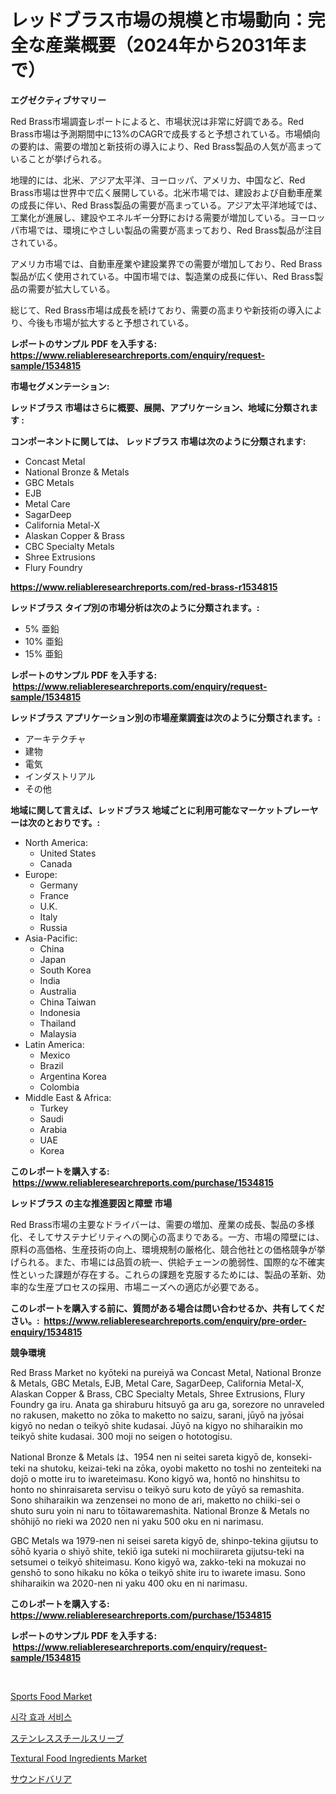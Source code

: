<p><h1>レッドブラス市場の規模と市場動向：完全な産業概要（2024年から2031年まで）</h1></p><p><strong>エグゼクティブサマリー</strong></p>
<p><p>Red Brass市場調査レポートによると、市場状況は非常に好調である。Red Brass市場は予測期間中に13%のCAGRで成長すると予想されている。市場傾向の要約は、需要の増加と新技術の導入により、Red Brass製品の人気が高まっていることが挙げられる。</p><p>地理的には、北米、アジア太平洋、ヨーロッパ、アメリカ、中国など、Red Brass市場は世界中で広く展開している。北米市場では、建設および自動車産業の成長に伴い、Red Brass製品の需要が高まっている。アジア太平洋地域では、工業化が進展し、建設やエネルギー分野における需要が増加している。ヨーロッパ市場では、環境にやさしい製品の需要が高まっており、Red Brass製品が注目されている。</p><p>アメリカ市場では、自動車産業や建設業界での需要が増加しており、Red Brass製品が広く使用されている。中国市場では、製造業の成長に伴い、Red Brass製品の需要が拡大している。</p><p>総じて、Red Brass市場は成長を続けており、需要の高まりや新技術の導入により、今後も市場が拡大すると予想されている。</p></p>
<p><strong>レポートのサンプル PDF を入手する: <a href="https://www.reliableresearchreports.com/enquiry/request-sample/1534815">https://www.reliableresearchreports.com/enquiry/request-sample/1534815</a></strong></p>
<p><strong>市場セグメンテーション:</strong></p>
<p><strong> レッドブラス 市場はさらに概要、展開、アプリケーション、地域に分類されます :</strong></p>
<p><strong>コンポーネントに関しては、 レッドブラス 市場は次のように分類されます: &nbsp;</strong></p>
<p><ul><li>Concast Metal</li><li>National Bronze & Metals</li><li>GBC Metals</li><li>EJB</li><li>Metal Care</li><li>SagarDeep</li><li>California Metal-X</li><li>Alaskan Copper & Brass</li><li>CBC Specialty Metals</li><li>Shree Extrusions</li><li>Flury Foundry</li></ul></p>
<p><strong><a href="https://www.reliableresearchreports.com/red-brass-r1534815">https://www.reliableresearchreports.com/red-brass-r1534815</a></strong></p>
<p><strong> レッドブラス タイプ別の市場分析は次のように分類されます。:</strong></p>
<p><ul><li>5% 亜鉛</li><li>10% 亜鉛</li><li>15% 亜鉛</li></ul></p>
<p><strong>レポートのサンプル PDF を入手する: &nbsp;<a href="https://www.reliableresearchreports.com/enquiry/request-sample/1534815">https://www.reliableresearchreports.com/enquiry/request-sample/1534815</a></strong></p>
<p><strong> レッドブラス アプリケーション別の市場産業調査は次のように分類されます。:</strong></p>
<p><ul><li>アーキテクチャ</li><li>建物</li><li>電気</li><li>インダストリアル</li><li>その他</li></ul></p>
<p><strong>地域に関して言えば、レッドブラス 地域ごとに利用可能なマーケットプレーヤーは次のとおりです。:</strong></p>
<p><ul>
    <li>
        North America:
        <ul>
            <li>United States</li>
            <li>Canada</li>
        </ul>
    </li>
    <li>
        Europe:
        <ul>
            <li>Germany</li>
            <li>France</li>
            <li>U.K.</li>
            <li>Italy</li>
            <li>Russia</li>
        </ul>
    </li>
    <li>
        Asia-Pacific:
        <ul>
            <li>China</li>
            <li>Japan</li>
            <li>South Korea</li>
            <li>India</li>
            <li>Australia</li>
            <li>China Taiwan</li>
            <li>Indonesia</li>
            <li>Thailand</li>
            <li>Malaysia</li>
        </ul>
    </li>
    <li>
        Latin America:
        <ul>
            <li>Mexico</li>
            <li>Brazil</li>
            <li>Argentina Korea</li>
            <li>Colombia</li>
        </ul>
    </li>
    <li>
        Middle East & Africa:
        <ul>
            <li>Turkey</li>
            <li>Saudi</li>
            <li>Arabia</li>
            <li>UAE</li>
            <li>Korea</li>
        </ul>
    </li>
    </ul></p>
<p><strong>このレポートを購入する: &nbsp;<a href="https://www.reliableresearchreports.com/purchase/1534815">https://www.reliableresearchreports.com/purchase/1534815</a></strong></p>
<p><strong>レッドブラス の主な推進要因と障壁 市場</strong></p>
<p><p>Red Brass市場の主要なドライバーは、需要の増加、産業の成長、製品の多様化、そしてサステナビリティへの関心の高まりである。一方、市場の障壁には、原料の高価格、生産技術の向上、環境規制の厳格化、競合他社との価格競争が挙げられる。また、市場には品質の統一、供給チェーンの脆弱性、国際的な不確実性といった課題が存在する。これらの課題を克服するためには、製品の革新、効率的な生産プロセスの採用、市場ニーズへの適応が必要である。</p></p>
<p><strong>このレポートを購入する前に、質問がある場合は問い合わせるか、共有してください。:&nbsp; <a href="https://www.reliableresearchreports.com/enquiry/pre-order-enquiry/1534815">https://www.reliableresearchreports.com/enquiry/pre-order-enquiry/1534815</a></strong></p>
<p><strong>競争環境</strong></p>
<p><p>Red Brass Market no kyōteki na pureiyā wa Concast Metal, National Bronze & Metals, GBC Metals, EJB, Metal Care, SagarDeep, California Metal-X, Alaskan Copper & Brass, CBC Specialty Metals, Shree Extrusions, Flury Foundry ga iru. Anata ga shiraburu hitsuyō ga aru ga, sorezore no unraveled no rakusen, maketto no zōka to maketto no saizu, sarani, jūyō na jyōsai kigyō no nedan o teikyō shite kudasai. Jūyō na kigyo no shiharaikin mo teikyō shite kudasai. 300 moji no seigen o hototogisu.</p><p>National Bronze & Metals は、1954 nen ni seitei sareta kigyō de, konseki-teki na shutoku, keizai-teki na zōka, oyobi maketto no toshi no zenteiteki na dojō o motte iru to iwareteimasu. Kono kigyō wa, hontō no hinshitsu to honto no shinraisareta servisu o teikyō suru koto de yūyō sa remashita. Sono shiharaikin wa zenzensei no mono de ari, maketto no chiiki-sei o shuto suru yoin ni naru to tōitawaremashita. National Bronze & Metals no shōhijō no rieki wa 2020 nen ni yaku 500 oku en ni narimasu.</p><p>GBC Metals wa 1979-nen ni seisei sareta kigyō de, shinpo-tekina gijutsu to sōhō kyaria o shiyō shite, tekiō iga suteki ni mochiirareta gijutsu-teki na setsumei o teikyō shiteimasu. Kono kigyō wa, zakko-teki na mokuzai no genshō to sono hikaku no kōka o teikyō shite iru to iwarete imasu. Sono shiharaikin wa 2020-nen ni yaku 400 oku en ni narimasu.</p></p>
<p><strong>このレポートを購入する: &nbsp; <a href="https://www.reliableresearchreports.com/purchase/1534815">https://www.reliableresearchreports.com/purchase/1534815</a></strong></p>
<p><strong>レポートのサンプル PDF を入手する: &nbsp;<a href="https://www.reliableresearchreports.com/enquiry/request-sample/1534815">https://www.reliableresearchreports.com/enquiry/request-sample/1534815</a></strong><strong></strong></p>
<p>&nbsp;</p>
<p><p><a href="https://github.com/edytherolanlouisejk1miz0wig/Market-Research-Report-List-1/blob/main/sports-food-market.md">Sports Food Market</a></p><p><a href="https://github.com/jntpkh496620/Market-Research-Report-List-1/blob/main/625225716683.md">시각 효과 서비스</a></p><p><a href="https://github.com/ppmazlotr77499/Market-Research-Report-List-1/blob/main/928338418191.md">ステンレススチールスリーブ</a></p><p><a href="https://github.com/peachesmcdowel1/Market-Research-Report-List-2/blob/main/textural-food-ingredients-market.md">Textural Food Ingredients Market</a></p><p><a href="https://github.com/NashBeahan2023/Market-Research-Report-List-1/blob/main/813616618190.md">サウンドバリア</a></p></p>